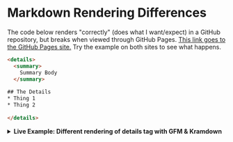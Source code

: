 ---
---

# Markdown Rendering Differences

The code below renders "correctly" (does what I want/expect) in a GitHub repository, but breaks when viewed through GitHub Pages. [This link goes to the GitHub Pages site.][ghp] Try the example on both sites to see what happens.

```html
<details>
  <summary>
    Summary Body
  </summary>
  
## The Details
* Thing 1
* Thing 2
  
</details>
```

<details>
  <summary>
    <strong>Live Example: Different rendering of details tag with GFM & Kramdown</strong>
  </summary>
  
## The Details
* Thing 1
* Thing 2
  
</details>

[ghp]: <https://douglasurner.github.io/Markdown-Rendering-Differences/README.html>
